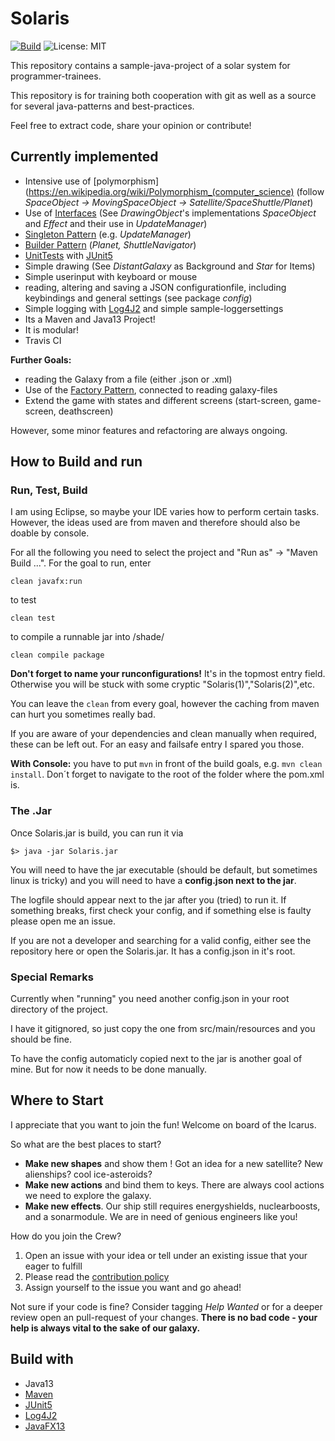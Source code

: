# Solaris
[![Build](https://github.com/Twonki/Solaris/workflows/mavenBuild/badge.svg)](https://github.com/Twonki/Solaris/actions)
![License: MIT](https://img.shields.io/badge/License-MIT-hotpink.svg)

This repository contains a sample-java-project of a solar system for programmer-trainees.

This repository is for training both cooperation with git as well as a source for several java-patterns and best-practices.

Feel free to extract code, share your opinion or contribute!

## Currently implemented

* Intensive use of [polymorphism](https://en.wikipedia.org/wiki/Polymorphism_(computer_science) (follow *SpaceObject -> MovingSpaceObject -> Satellite/SpaceShuttle/Planet*)
* Use of [Interfaces](https://en.wikipedia.org/wiki/Protocol_(object-oriented_programming)) (See *DrawingObject*'s implementations *SpaceObject* and *Effect* and their use in *UpdateManager*)
* [Singleton Pattern](https://en.wikipedia.org/wiki/Singleton_pattern) (e.g. *UpdateManager*)
* [Builder Pattern](https://en.wikipedia.org/wiki/Builder_pattern) (*Planet, ShuttleNavigator*)
* [UnitTests](https://en.wikipedia.org/wiki/Unit_testing) with [JUnit5](https://junit.org/junit5/)
* Simple drawing (See *DistantGalaxy* as Background and *Star* for Items)
* Simple userinput with keyboard or mouse
* reading, altering and saving a JSON configurationfile, including keybindings and general settings (see package *config*)
* Simple logging with [Log4J2](https://logging.apache.org/log4j/2.x/) and simple sample-loggersettings
* Its a Maven and Java13 Project!
* It is modular!
* Travis CI

**Further Goals:**

* reading the Galaxy from a file (either .json or .xml)
* Use of the [Factory Pattern](https://en.wikipedia.org/wiki/Factory_method_pattern), connected to reading galaxy-files
* Extend the game with states and different screens (start-screen, game-screen, deathscreen)

However, some minor features and refactoring are always ongoing.

## How to Build and run

### Run, Test, Build

I am using Eclipse, so maybe your IDE varies how to perform certain tasks. However, the ideas used are from maven and therefore should also be doable by console.

For all the following you need to select the project and "Run as" -> "Maven Build ...".
For the goal to run, enter

`clean javafx:run`

to test

`clean test`

to compile a runnable jar into /shade/

`clean compile package`

**Don't forget to name your runconfigurations!** It's in the topmost entry field. Otherwise you will be stuck with some cryptic "Solaris(1)","Solaris(2)",etc. 

You can leave the `clean` from every goal, however the caching from maven can hurt you sometimes really bad. 

If you are aware of your dependencies and clean manually when required, these can be left out. For an easy and failsafe entry I spared you those. 

**With Console:** you have to put `mvn` in front of the build goals, e.g. `mvn clean install`. Don´t forget to navigate to the root of the folder where the pom.xml is. 

### The .Jar

Once Solaris.jar is build, you can run it via

`$> java -jar Solaris.jar`

You will need to have the jar executable (should be default, but sometimes linux is tricky) and you will need to have a **config.json next to the jar**.

The logfile should appear next to the jar after you (tried) to run it. If something breaks, first check your config, and if something else is faulty please open me an issue.

If you are not a developer and searching for a valid config, either see the repository here or open the Solaris.jar. It has a config.json in it's root.

### Special Remarks

Currently when "running" you need another config.json in your root directory of the project.

I have it gitignored, so just copy the one from src/main/resources and you should be fine.

To have the config automaticly copied next to the jar is another goal of mine. But for now it needs to be done manually.

## Where to Start

I appreciate that you want to join the fun! Welcome on board of the Icarus.

So what are the best places to start?

* **Make new shapes** and show them ! Got an idea for a new satellite? New alienships? cool ice-asteroids?
* **Make new actions** and bind them to keys. There are always cool actions we need to explore the galaxy.
* **Make new effects**. Our ship still requires energyshields, nuclearboosts, and a sonarmodule. We are in need of genious engineers like you!

How do you join the Crew?

1. Open an issue with your idea or tell under an existing issue that your eager to fulfill
2. Please read the [contribution policy](https://github.com/Twonki/Solaris/blob/master/CONTRIBUTING.md)
3. Assign yourself to the issue you want and go ahead!

Not sure if your code is fine? Consider tagging *Help Wanted* or for a deeper review open an pull-request of your changes. 
**There is no bad code - your help is always vital to the sake of our galaxy.**

## Build with

* Java13
* [Maven](https://maven.apache.org/)
* [JUnit5](https://junit.org/junit5/)
* [Log4J2](https://logging.apache.org/log4j/2.x/)
* [JavaFX13](https://openjfx.io/)
